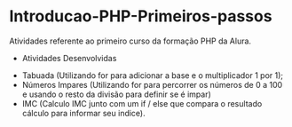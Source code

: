# Introducao-PHP-Primeiros-passos

Atividades referente ao primeiro curso da formação PHP da Alura.

* Atividades Desenvolvidas
- Tabuada (Utilizando for para adicionar a base e o multiplicador 1 por 1);
- Números Impares (Utilizando for para percorrer os números de 0 a 100 e usando o resto da divisão para definir se é impar)
- IMC (Calculo IMC junto com um if / else que compara o resultado cálculo para informar seu indice).

